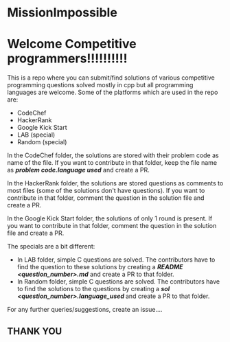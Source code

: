 # MissionImpossible
 
<h1>Welcome Competitive programmers!!!!!!!!!!</h1>
 
This is a repo where you can submit/find solutions of various competitive programming questions solved mostly in cpp but all programming languages are welcome. Some of the platforms which are used in the repo are:
 - CodeChef
 - HackerRank
 - Google Kick Start
 - LAB (special)
 - Random (special)

In the CodeChef folder, the solutions are stored with their problem code as name of the file. If you want to contribute in that folder, keep the file name as
<b><i>problem code.language used</b></i> and create a PR.

In the HackerRank folder, the solutions are stored questions as comments to most files (some of the solutions don't have questions). If you want to contribute in that folder, comment the question in the solution file and create a PR.

In the Google Kick Start folder, the solutions of only 1 round is present. If you want to contribute in that folder, comment the question in the solution file and create a PR.

The specials are a bit different:
- In LAB folder, simple C questions are solved. The contributors have to find the question to these solutions by creating a <b><i>README <question_number>.md</b></i> and create a PR to that folder.
- In Random folder, simple C questions are solved. The contributors have to find the solutions to the questions by creating a <b><i>sol <question_number>.language_used </b></i> and create a PR to that folder.
  
For any further queries/suggestions, create an issue....
  
## THANK YOU
